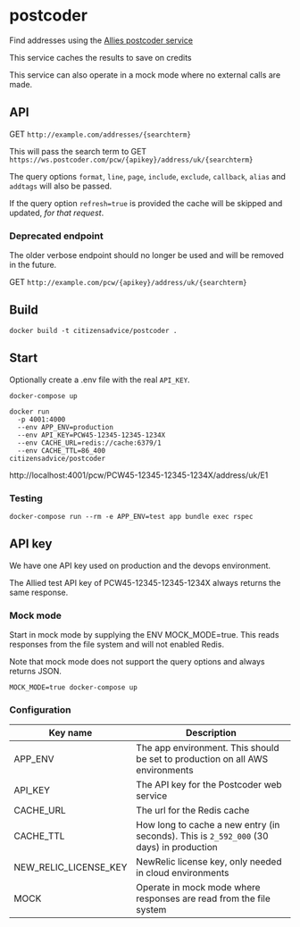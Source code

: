 # postcoder

Find addresses using the [Allies postcoder service](https://postcoder.com/docs/address-lookup/address)

This service caches the results to save on credits

This service can also operate in a mock mode where no external calls are made.

## API

GET `http://example.com/addresses/{searchterm}`

This will pass the search term to GET `https://ws.postcoder.com/pcw/{apikey}/address/uk/{searchterm}`

The query options `format`, `line`, `page`, `include`, `exclude`, `callback`, `alias` and `addtags` will also be passed.

If the query option `refresh=true` is provided the cache will be skipped and updated, _for that request_.

### Deprecated endpoint

The older verbose endpoint should no longer be used and will be removed in the future.

GET `http://example.com/pcw/{apikey}/address/uk/{searchterm}`

## Build

```
docker build -t citizensadvice/postcoder .
```

## Start

Optionally create a .env file with the real `API_KEY`.

```
docker-compose up
```

```
docker run
  -p 4001:4000
  --env APP_ENV=production
  --env API_KEY=PCW45-12345-12345-1234X
  --env CACHE_URL=redis://cache:6379/1
  --env CACHE_TTL=86_400
citizensadvice/postcoder
```

http://localhost:4001/pcw/PCW45-12345-12345-1234X/address/uk/E1

### Testing

```
docker-compose run --rm -e APP_ENV=test app bundle exec rspec
```

## API key

We have one API key used on production and the devops environment.

The Allied test API key of PCW45-12345-12345-1234X always returns the same response.

### Mock mode

Start in mock mode by supplying the ENV MOCK_MODE=true.  This reads responses from the file system and
will not enabled Redis.

Note that mock mode does not support the query options and always returns JSON.

```
MOCK_MODE=true docker-compose up
```

### Configuration

| Key name              | Description                                                                              |
| ---                   | ---                                                                                      |
| APP_ENV               | The app environment. This should be set to production on all AWS environments            |
| API_KEY               | The API key for the Postcoder web service                                                |
| CACHE_URL             | The url for the Redis cache                                                              |
| CACHE_TTL             | How long to cache a new entry (in seconds).  This is `2_592_000` (30 days) in production |
| NEW_RELIC_LICENSE_KEY | NewRelic license key, only needed in cloud environments                                  |
| MOCK                  | Operate in mock mode where responses are read from the file system                       |
